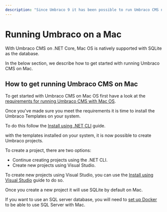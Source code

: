 ```yaml
---
description: "Since Umbraco 9 it has been possible to run Umbraco CMS natively on Mac Os."
---
```


# Running Umbraco on a Mac

With Umbraco CMS on .NET Core, Mac OS is natively supported with SQLite as the database.

In the below section, we describe how to get started with running Umbraco CMS on Mac.

## How to get running Umbraco CMS on Mac

To get started with Umbraco CMS on Mac OS first have a look at the [requirements for running Umbraco CMS with Mac OS](../requirements.md#local-development).

Once you've made sure you meet the requirements it is time to install the Umbraco Templates on your system.

To do this follow the [Install using .NET CLI](install-umbraco-with-templates.md#install-the-template) guide.

with the templates installed on your system, it is now possible to create Umbraco projects.

To create a project, there are two options:
- Continue creating projects using the .NET CLI.
- Create new projects using Visual Studio.

To create new projects using Visual Studio, you can use the [Install using Visual Studio](visual-studio.md) guide to do so.

Once you create a new project it will use SQLite by default on Mac.

If you want to use an SQL server database, you will need to [set up Docker](https://creativewebspecialist.co.uk/2021/09/07/how-to-run-netcore-umbraco-cms-on-a-macbook/) to be able to use SQL Server with Mac.